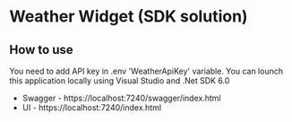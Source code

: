 # Weather Widget (SDK solution)

## How to use

You need to add API key in .env 'WeatherApiKey' variable.
You can lounch this application locally using Visual Studio and .Net SDK 6.0

 - Swagger - https://localhost:7240/swagger/index.html
 - UI - https://localhost:7240/index.html